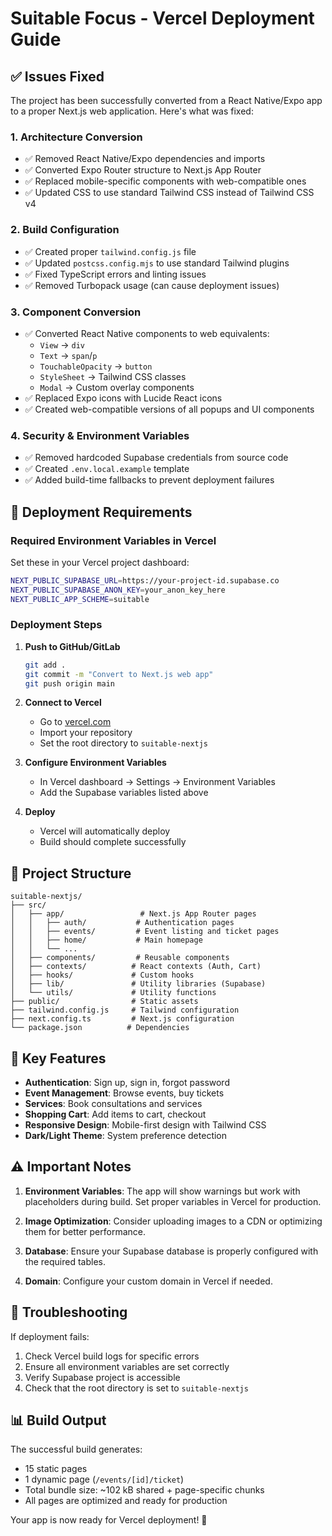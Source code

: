 # Suitable Focus - Vercel Deployment Guide

## ✅ Issues Fixed

The project has been successfully converted from a React Native/Expo app to a proper Next.js web application. Here's what was fixed:

### 1. **Architecture Conversion**
- ✅ Removed React Native/Expo dependencies and imports
- ✅ Converted Expo Router structure to Next.js App Router
- ✅ Replaced mobile-specific components with web-compatible ones
- ✅ Updated CSS to use standard Tailwind CSS instead of Tailwind CSS v4

### 2. **Build Configuration**
- ✅ Created proper `tailwind.config.js` file
- ✅ Updated `postcss.config.mjs` to use standard Tailwind plugins
- ✅ Fixed TypeScript errors and linting issues
- ✅ Removed Turbopack usage (can cause deployment issues)

### 3. **Component Conversion**
- ✅ Converted React Native components to web equivalents:
  - `View` → `div`
  - `Text` → `span`/`p`
  - `TouchableOpacity` → `button`
  - `StyleSheet` → Tailwind CSS classes
  - `Modal` → Custom overlay components
- ✅ Replaced Expo icons with Lucide React icons
- ✅ Created web-compatible versions of all popups and UI components

### 4. **Security & Environment Variables**
- ✅ Removed hardcoded Supabase credentials from source code
- ✅ Created `.env.local.example` template
- ✅ Added build-time fallbacks to prevent deployment failures

## 🚀 Deployment Requirements

### Required Environment Variables in Vercel

Set these in your Vercel project dashboard:

```bash
NEXT_PUBLIC_SUPABASE_URL=https://your-project-id.supabase.co
NEXT_PUBLIC_SUPABASE_ANON_KEY=your_anon_key_here
NEXT_PUBLIC_APP_SCHEME=suitable
```

### Deployment Steps

1. **Push to GitHub/GitLab**
   ```bash
   git add .
   git commit -m "Convert to Next.js web app"
   git push origin main
   ```

2. **Connect to Vercel**
   - Go to [vercel.com](https://vercel.com)
   - Import your repository
   - Set the root directory to `suitable-nextjs`

3. **Configure Environment Variables**
   - In Vercel dashboard → Settings → Environment Variables
   - Add the Supabase variables listed above

4. **Deploy**
   - Vercel will automatically deploy
   - Build should complete successfully

## 📁 Project Structure

```
suitable-nextjs/
├── src/
│   ├── app/                 # Next.js App Router pages
│   │   ├── auth/           # Authentication pages
│   │   ├── events/         # Event listing and ticket pages
│   │   ├── home/           # Main homepage
│   │   └── ...
│   ├── components/         # Reusable components
│   ├── contexts/          # React contexts (Auth, Cart)
│   ├── hooks/             # Custom hooks
│   ├── lib/               # Utility libraries (Supabase)
│   └── utils/             # Utility functions
├── public/                # Static assets
├── tailwind.config.js     # Tailwind configuration
├── next.config.ts         # Next.js configuration
└── package.json          # Dependencies
```

## 🔧 Key Features

- **Authentication**: Sign up, sign in, forgot password
- **Event Management**: Browse events, buy tickets
- **Services**: Book consultations and services
- **Shopping Cart**: Add items to cart, checkout
- **Responsive Design**: Mobile-first design with Tailwind CSS
- **Dark/Light Theme**: System preference detection

## ⚠️ Important Notes

1. **Environment Variables**: The app will show warnings but work with placeholders during build. Set proper variables in Vercel for production.

2. **Image Optimization**: Consider uploading images to a CDN or optimizing them for better performance.

3. **Database**: Ensure your Supabase database is properly configured with the required tables.

4. **Domain**: Configure your custom domain in Vercel if needed.

## 🐛 Troubleshooting

If deployment fails:

1. Check Vercel build logs for specific errors
2. Ensure all environment variables are set correctly
3. Verify Supabase project is accessible
4. Check that the root directory is set to `suitable-nextjs`

## 📊 Build Output

The successful build generates:
- 15 static pages
- 1 dynamic page (`/events/[id]/ticket`)
- Total bundle size: ~102 kB shared + page-specific chunks
- All pages are optimized and ready for production

Your app is now ready for Vercel deployment! 🚀
